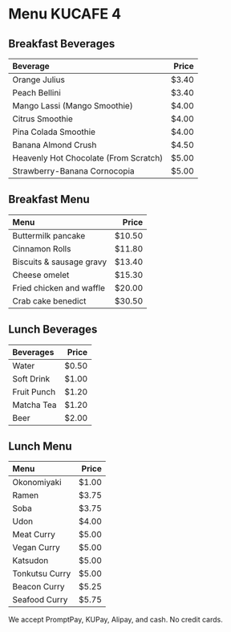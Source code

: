 
# Menu KUCAFE 4

## Breakfast Beverages
|  Beverage   | Price   |
|:------------|--------:|
| Orange Julius |   $3.40|
| Peach Bellini |   $3.40|
| Mango Lassi (Mango Smoothie) |   $4.00|
| Citrus Smoothie |   $4.00|
| Pina Colada Smoothie |   $4.00|
| Banana Almond Crush |   $4.50|
| Heavenly Hot Chocolate (From Scratch) |  $5.00|
| Strawberry-Banana Cornocopia |   $5.00|


## Breakfast Menu
|  Menu   | Price   |
|:------------|--------:|
| Buttermilk pancake| $10.50|
| Cinnamon Rolls| $11.80|
| Biscuits & sausage gravy| $13.40 |
| Cheese omelet| $15.30 |
| Fried chicken and waffle| $20.00 |
| Crab cake benedict| $30.50 |


## Lunch Beverages

| Beverages                                   | Price |
|:---------------------------------------|------:|
| Water | $0.50 | 
| Soft Drink | $1.00 |    
| Fruit Punch | $1.20 |  
| Matcha Tea | $1.20 |    
| Beer | $2.00 | 
   

## Lunch Menu
   
| Menu                                   | Price |
|:---------------------------------------|------:|
| Okonomiyaki | $1.00 | 
| Ramen | $3.75 |
| Soba |$3.75 |    
| Udon | $4.00 | 
| Meat Curry | $5.00 |    
| Vegan Curry | $5.00 |  
| Katsudon | $5.00 |  
| Tonkutsu Curry | $5.00 |  
| Beacon Curry | $5.25 |  
| Seafood Curry | $5.75 |    
    

  

We accept PromptPay, KUPay, Alipay, and cash. No credit cards.
